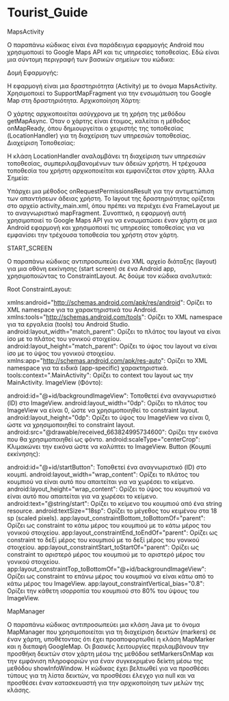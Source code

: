 # Tourist_Guide

MapsActivity

Ο παραπάνω κώδικας είναι ένα παράδειγμα εφαρμογής Android που χρησιμοποιεί το Google Maps API και τις υπηρεσίες τοποθεσίας. Εδώ είναι μια σύντομη περιγραφή των βασικών σημείων του κώδικα:

Δομή Εφαρμογής:

Η εφαρμογή είναι μια δραστηριότητα (Activity) με το όνομα MapsActivity.
Χρησιμοποιεί το SupportMapFragment για την ενσωμάτωση του Google Map στη δραστηριότητα.
Αρχικοποίηση Χάρτη:

Ο χάρτης αρχικοποιείται ασύγχρονα με τη χρήση της μεθόδου getMapAsync.
Όταν ο χάρτης είναι έτοιμος, καλείται η μέθοδος onMapReady, όπου δημιουργείται ο χειριστής της τοποθεσίας (LocationHandler) για τη διαχείριση των υπηρεσιών τοποθεσίας.
Διαχείριση Τοποθεσίας:

Η κλάση LocationHandler αναλαμβάνει τη διαχείριση των υπηρεσιών τοποθεσίας, συμπεριλαμβανομένων των άδειών χρήστη.
Η τρέχουσα τοποθεσία του χρήστη αρχικοποιείται και εμφανίζεται στον χάρτη.
Άλλα Σημεία:

Υπάρχει μια μέθοδος onRequestPermissionsResult για την αντιμετώπιση των απαντήσεων άδειας χρήστη.
Το layout της δραστηριότητας ορίζεται στο αρχείο activity_main.xml, όπου πρέπει να περιέχει ένα FrameLayout με το αναγνωριστικό mapFragment.
Συνοπτικά, η εφαρμογή αυτή χρησιμοποιεί το Google Maps API για να ενσωματώσει έναν χάρτη σε μια Android εφαρμογή και χρησιμοποιεί τις υπηρεσίες τοποθεσίας για να εμφανίσει την τρέχουσα τοποθεσία του χρήστη στον χάρτη.
 
START_SCREEN

Ο παραπάνω κώδικας αντιπροσωπεύει ένα XML αρχείο διάταξης (layout) για μια οθόνη εκκίνησης (start screen) σε ένα Android app, χρησιμοποιώντας το ConstraintLayout. Ας δούμε τον κώδικα αναλυτικά:

Root ConstraintLayout:

xmlns:android="http://schemas.android.com/apk/res/android": Ορίζει το XML namespace για τα χαρακτηριστικά του Android.
xmlns:tools="http://schemas.android.com/tools": Ορίζει το XML namespace για τα εργαλεία (tools) του Android Studio.
android:layout_width="match_parent": Ορίζει το πλάτος του layout να είναι ίσο με το πλάτος του γονικού στοιχείου.
android:layout_height="match_parent": Ορίζει το ύψος του layout να είναι ίσο με το ύψος του γονικού στοιχείου.
xmlns:app="http://schemas.android.com/apk/res-auto": Ορίζει το XML namespace για τα ειδικά (app-specific) χαρακτηριστικά.
tools:context=".MainActivity": Ορίζει το context του layout ως την MainActivity.
ImageView (Φόντο):

android:id="@+id/backgroundImageView": Τοποθετεί ένα αναγνωριστικό (ID) στο ImageView.
android:layout_width="0dp": Ορίζει το πλάτος του ImageView να είναι 0, ώστε να χρησιμοποιηθεί το constraint layout.
android:layout_height="0dp": Ορίζει το ύψος του ImageView να είναι 0, ώστε να χρησιμοποιηθεί το constraint layout.
android:src="@drawable/received_663824995734600": Ορίζει την εικόνα που θα χρησιμοποιηθεί ως φόντο.
android:scaleType="centerCrop": Κλιμακώνει την εικόνα ώστε να καλύπτει το ImageView.
Button (Κουμπί εκκίνησης):

android:id="@+id/startButton": Τοποθετεί ένα αναγνωριστικό (ID) στο κουμπί.
android:layout_width="wrap_content": Ορίζει το πλάτος του κουμπιού να είναι αυτό που απαιτείται για να χωρέσει το κείμενο.
android:layout_height="wrap_content": Ορίζει το ύψος του κουμπιού να είναι αυτό που απαιτείται για να χωρέσει το κείμενο.
android:text="@string/start": Ορίζει το κείμενο του κουμπιού από ένα string resource.
android:textSize="18sp": Ορίζει το μέγεθος του κειμένου στα 18 sp (scaled pixels).
app:layout_constraintBottom_toBottomOf="parent": Ορίζει ως constraint το κάτω μέρος του κουμπιού με το κάτω μέρος του γονικού στοιχείου.
app:layout_constraintEnd_toEndOf="parent": Ορίζει ως constraint το δεξί μέρος του κουμπιού με το δεξί μέρος του γονικού στοιχείου.
app:layout_constraintStart_toStartOf="parent": Ορίζει ως constraint το αριστερό μέρος του κουμπιού με το αριστερό μέρος του γονικού στοιχείου.
app:layout_constraintTop_toBottomOf="@+id/backgroundImageView": Ορίζει ως constraint το επάνω μέρος του κουμπιού να είναι κάτω από το κάτω μέρος του ImageView.
app:layout_constraintVertical_bias="0.8": Ορίζει την κάθετη ισορροπία του κουμπιού στο 80% του ύψους του ImageView.

MapManager

Ο παραπάνω κώδικας αντιπροσωπεύει μια κλάση Java με το όνομα MapManager που χρησιμοποιείται για τη διαχείριση δεικτών (markers) σε έναν χάρτη, υποθέτοντας ότι έχει προαποφορτωθεί η κλάση MapMarker και η διεπαφή GoogleMap. Οι βασικές λειτουργίες περιλαμβάνουν την προσθήκη δεικτών στον χάρτη μέσω της μεθόδου setMarkersOnMap και την εμφάνιση πληροφοριών για έναν συγκεκριμένο δείκτη μέσω της μεθόδου showInfoWindow. Η κώδικας έχει βελτιωθεί για να προσθέσει τύπους για τη λίστα δεικτών, να προσθέσει έλεγχο για null και να προσθέσει έναν κατασκευαστή για την αρχικοποίηση των μελών της κλάσης.
